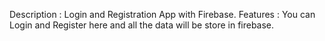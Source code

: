 Description : Login and Registration App with Firebase.
Features : You can Login and Register here and all the data will be store in firebase. 

